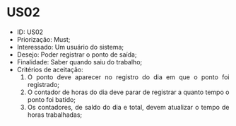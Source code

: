 # US02

<ul>
<li> ID: US02</li>
<li>Priorização: Must;</li>
<li>Interessado: Um usuário do sistema;</li>
<li>Desejo: Poder registrar o ponto de saída;</li>
<li>Finalidade: Saber quando saiu do trabalho;</li>
<li align="justify"> Critérios de aceitação:
    <ol>
    <li> O ponto deve aparecer no registro do dia em que o ponto foi registrado;</li>
    <li> O contador de horas do dia deve parar de registrar a quanto tempo o ponto foi batido;</li>
    <li> Os contadores, de saldo do dia e total, devem atualizar o tempo de horas trabalhadas;</li>
    </ol>
</ul>